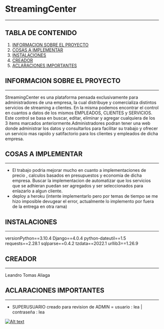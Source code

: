 # StreamingCenter
***


## TABLA DE CONTENIDO 
1. [INFORMACION SOBRE EL PROYECTO](#proyecto)
2. [COSAS A IMPLEMENTAR](#A-mejorar)
3. [INSTALACIONES](#instalaciones)
4. [CREADOR](#creador)
5. [ACLARACIONES IMPORTANTES](#aclaraciones)


## INFORMACION SOBRE EL PROYECTO 
***
StreamingCenter es una plataforma pensada exclusivamente para administradores de una empresa, la cual distribuye y comercializa distintos servicios de streaming a clientes. En la misma podemos encontrar el control en cuantos a datos de los mismos EMPLEADOS, CLIENTES y SERVICIOS. Este control se basa en buscar, editar, eliminar y agregar cualquiera de los 3 items marcados anteriormente.Administradores podran tener una web donde administrar los datos y consultarlos para facilitar su trabajo y ofrecer un servicio mas rapido y satifactorio para los clientes y empleados de dicha empresa.

## COSAS A IMPLEMENTAR
***
* El trabajo podria mejorar mucho en cuanto a implementaciones de precio , calculos basados en presupuestos y economia de dicha empresa. Buscar la implementacion de automatizar que los servicios que se adhieran puedan ser agregados y ser seleccionados para enlazarlo a algun cliente.
* deploy a heroku (intente implementarlo pero por temas de tiempo se me hizo imposible devugear el error, actualmente lo implemento por fuera de la entrega en otra rama)

## INSTALACIONES
***
versionPython==3.10.4
Django==4.0.4
python-dateutil==1.5
requests==2.28.1
sqlparse==0.4.2
tzdata==2022.1
urllib3==1.26.9


## CREADOR
***
Leandro Tomas Aliaga

## ACLARACIONES IMPORTANTES
***
* SUPERUSUARIO creado para revision de ADMIN = usuario : lea | contraseña : lea  




[![Alt text](https://img.youtube.com/vi/T1qieY00XBA/0.jpg)](https://www.youtube.com/watch?v=T1qieY00XBA)